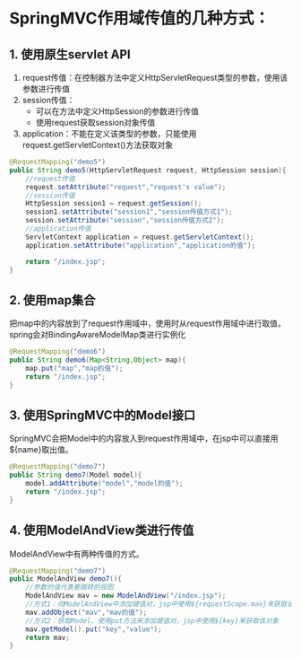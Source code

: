 # SpringMVC作用域传值的几种方式：
## 1. 使用原生servlet API
1. request传值：在控制器方法中定义HttpServletRequest类型的参数，使用该参数进行传值
2. session传值：
    * 可以在方法中定义HttpSession的参数进行传值
    * 使用request获取session对象传值
3. application：不能在定义该类型的参数，只能使用request.getServletContext()方法获取对象
```java
@RequestMapping("demo5")
public String demo5(HttpServletRequest request, HttpSession session){
    //request传值
    request.setAttribute("request","request's value");
    //session传值
    HttpSession session1 = request.getSession();
    session1.setAttribute("session1","session传值方式1");
    session.setAttribute("session","session传值方式2");
    //application传值
    ServletContext application = request.getServletContext();
    application.setAttribute("application","application的值");

    return "/index.jsp";
}
```
## 2. 使用map集合
把map中的内容放到了request作用域中，使用时从request作用域中进行取值，spring会对BindingAwareModelMap类进行实例化
```java
@RequestMapping("demo6")
public String demo6(Map<String,Object> map){
    map.put("map","map的值");
    return "/index.jsp";
}
```
## 3. 使用SpringMVC中的Model接口
SpringMVC会把Model中的内容放入到request作用域中，在jsp中可以直接用${name}取出值。
```java
@RequestMapping("demo7")
public String demo7(Model model){
    model.addAttribute("model","model的值");
    return "/index.jsp";
}   
```
## 4. 使用ModelAndView类进行传值
ModelAndView中有两种传值的方式。
```java
@RequestMapping("demo7")
public ModelAndView demo7(){
    //参数的值代表要跳转的视图
    ModelAndView mav = new ModelAndView("/index.jsp");
    //方式1：向ModelAndView中添加键值对，jsp中使用${requestScope.mav}来获取该对象。
    mav.addObject("mav","mav的值");
    //方式2：获取Model，使用put方法来添加键值对，jsp中使用${key}来获取该对象
    mav.getModel().put("key","value");
    return mav;
}
```
